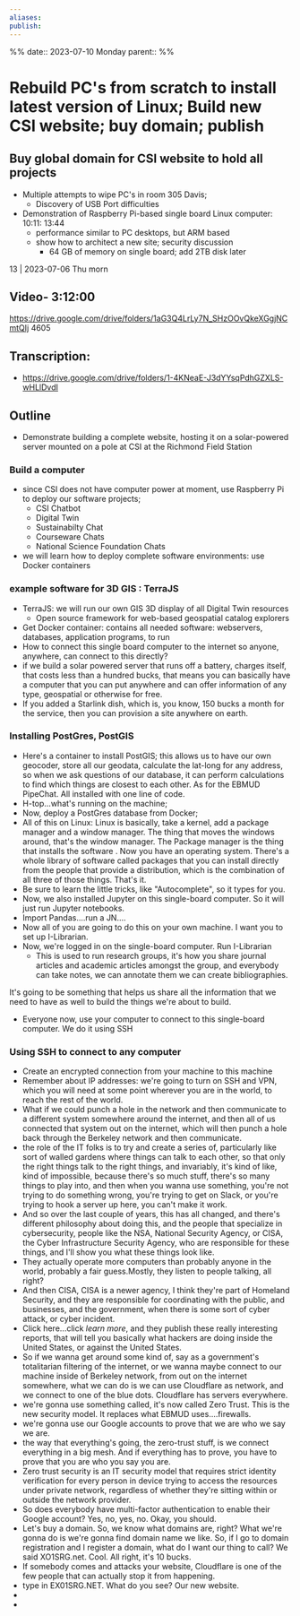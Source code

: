 ```yaml
---
aliases: 
publish:
---
```


%%
date:: 2023-07-10 Monday
parent::
%%
# Rebuild PC's from scratch to install latest version of Linux; Build new CSI website; buy domain; publish
## Buy  global domain for CSI  website to hold all projects
- Multiple attempts to wipe PC's in room 305 Davis;
	- Discovery of USB Port difficulties
- Demonstration of Raspberry Pi-based single board Linux computer: 10:11: 13:44
	- performance similar to PC desktops, but ARM based
	- show how to architect a new site; security discussion
		-  64 GB of memory on single board; add 2TB disk later

 13             | 2023-07-06 Thu morn      

## Video- 3:12:00
https://drive.google.com/drive/folders/1aG3Q4LrLy7N_SHzOOvQkeXGgjNCmtQIj
4605
## Transcription: 
- https://drive.google.com/drive/folders/1-4KNeaE-J3dYYsqPdhGZXLS-wHLlDvdI

## Outline

- Demonstrate building a complete website, hosting it on a solar-powered server mounted on a pole at CSI at the Richmond Field Station

### Build a computer
- since CSI does not have computer power at moment, use Raspberry Pi to deploy our software projects; 
	- CSI Chatbot
	- Digital Twin
	- Sustainabilty Chat
	- Courseware Chats
	- National Science Foundation Chats
- we will learn how to deploy complete software environments: use Docker containers

### example software for 3D GIS : TerraJS
- TerraJS: we will run our own GIS 3D display of all Digital Twin resources
	- Open source framework for web-based geospatial catalog explorers
- Get Docker container: contains all needed software:   webservers, databases, application programs, to run 
- How to connect this single board computer to the internet so anyone, anywhere, can connect to this directly? 
- if we build a solar powered server that runs off a battery, charges itself, that costs less than a hundred bucks, that means you can basically have a computer that you can put anywhere and can offer information of any type, geospatial or otherwise for free.
- If you added a Starlink dish, which is, you know, 150 bucks a month for the service,  then you can provision a site anywhere on earth.
### Installing PostGres, PostGIS
- Here's a container to install PostGIS; this allows us to have our own geocoder, store all our geodata, calculate the lat-long for any address, so when we ask questions of our database, it can perform calculations to find which things are closest to each other.  As for the EBMUD PipeChat.  All installed with one line of code.
- H-top...what's running on the machine;
- Now, deploy a PostGres database from Docker;
- All of this on Linux: Linux is basically, take a kernel,  add a package manager and a window manager. The thing that moves the windows around, that's the window manager.
The Package manager is the thing that installs the software . Now you have an operating system.
There's a whole library of software called packages that you can install directly from the people that provide  a distribution, which is the combination of all three of those things.
That's it.
- Be sure to learn the little tricks, like "Autocomplete", so it types for you.
- Now, we also installed Jupyter on this single-board computer.  So it will just run Jupyter notebooks.
- Import Pandas....run a JN....
- Now all of you are going to do this on your own machine.  I want you to set up I-Librarian.
- Now, we're logged in on the single-board computer.  Run I-Librarian
	- This is used to run research groups, it's how you share journal articles and academic articles amongst the group, and everybody can take notes, we can annotate them we can create bibliographies.

It's going to be something that helps us share all the information that we need to have as well to build the things we're about to build.

- Everyone now, use your computer to connect to this single-board computer. We do it using SSH

### Using SSH to connect to any computer
- Create an encrypted connection from your machine to this machine
- Remember about IP addresses: we're going to turn on SSH and VPN, which you will need at some point wherever you are in the world, to reach the rest of the world.
- What if we could punch a hole in the network and then communicate to a different system somewhere around the internet, and then all of us connected that system out on the internet, which will then punch a hole back through the Berkeley network and then communicate.
- the role of the IT folks is to try and create a series of, particularly like sort of walled gardens where things can talk to each other, so that only the right things talk to the right things, and invariably, it's kind of like, kind of impossible, because there's so much stuff, there's so many things to play into, and then when you wanna use something, you're not trying to do something wrong, you're trying to get on Slack, or you're trying to hook a server up here, you can't make it work.
- And so over the last couple of years, this has all changed, and there's different philosophy about doing this, and the people that specialize in cybersecurity, people like the NSA, National Security Agency, or CISA, the Cyber Infrastructure Security Agency, who are responsible for these things, and I'll show you what these things look like.
- They actually operate more computers than probably anyone in the world, probably a fair guess.Mostly, they listen to people talking, all right? 
- And then CISA, CISA is a newer agency, I think they're part of Homeland Security, and they are responsible for coordinating with the public, and businesses, and the government, when there is some sort of cyber attack, or cyber incident.
- Click here...click *learn more*, and they publish these really interesting reports, that will tell you basically what hackers are doing inside the United States, or against the United States.
- So if we wanna get around some kind of, say as a government's totalitarian filtering of the internet, or we wanna maybe connect to our machine inside of Berkeley network, from out on the internet somewhere, what we can do is we can use Cloudflare as network, and we connect to one of the blue dots. Cloudflare has servers everywhere.
- we're gonna use something called, it's now called Zero Trust. This is the new security model. It replaces what EBMUD uses....firewalls.
- we're gonna use our Google accounts to prove that we are who we say we are.
- the way that everything's going, the zero-trust stuff, is we connect everything in a big mesh. And if everything has to prove, you have to prove that you are who you say you are.
- Zero trust security is an IT security model that requires strict identity verification for every person in device trying to access the resources under private network, regardless of whether they're sitting within or outside the network provider.
- So does everybody have multi-factor authentication to enable their Google account? Yes, no, yes, no. Okay, you should.
- Let's buy a domain. So, we know what domains are, right? What we're gonna do is we're gonna find domain name we like.
   So, if I go to domain registration and I register a domain, what do I want our thing to call? We said XO1SRG.net. Cool.
   All right, it's 10 bucks.
- If somebody comes and attacks your website, Cloudflare is one of the few people that can actually stop it from happening.
- type in EX01SRG.NET.  What do you see?  Our new website.
- 
-  

 